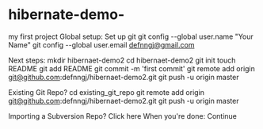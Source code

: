 hibernate-demo-
===============

my first project
Global setup:
 Set up git
  git config --global user.name "Your Name"
  git config --global user.email defnngj@gmail.com
      
Next steps:
  mkdir hibernaet-demo2
  cd hibernaet-demo2
  git init
  touch README
  git add README
  git commit -m 'first commit'
  git remote add origin git@github.com:defnngj/hibernaet-demo2.git
  git push -u origin master

Existing Git Repo?
  cd existing_git_repo
  git remote add origin git@github.com:defnngj/hibernaet-demo2.git
  git push -u origin master

Importing a Subversion Repo?
  Click here 
When you're done:
  Continue
